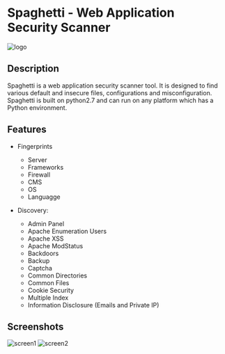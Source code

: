 # Spaghetti - Web Application Security Scanner

 ![logo](https://github.com/m4ll0k/Spaghetti/blob/master/screenshots/logo.png)

## Description
Spaghetti is a web application security scanner tool. It is designed to find various default and insecure files, configurations and misconfiguration. Spaghetti is built on python2.7 and can run on any platform which has a Python environment.

## Features
- Fingerprints
  - Server
  - Frameworks
  - Firewall
  - CMS
  - OS
  - Languagge

- Discovery:
  - Admin Panel
  - Apache Enumeration Users
  - Apache XSS
  - Apache ModStatus
  - Backdoors
  - Backup
  - Captcha
  - Common Directories
  - Common Files
  - Cookie Security
  - Multiple Index
  - Information Disclosure (Emails and Private IP)

## Screenshots
![screen1](https://github.com/m4ll0k/Spaghetti/blob/master/screenshots/screenshot_1.png)
![screen2](https://github.com/m4ll0k/Spaghetti/blob/master/screenshots/screenshot_2.png)
